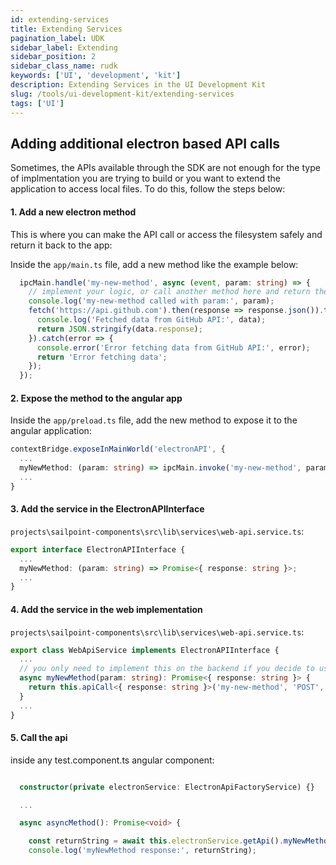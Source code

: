 ```yaml
---
id: extending-services
title: Extending Services
pagination_label: UDK
sidebar_label: Extending
sidebar_position: 2
sidebar_class_name: rudk
keywords: ['UI', 'development', 'kit']
description: Extending Services in the UI Development Kit
slug: /tools/ui-development-kit/extending-services
tags: ['UI']
---
```


## Adding additional electron based API calls

Sometimes, the APIs available through the SDK are not enough for the type of implmentation you are trying to build or you want to extend the application to access local files. To do this, follow the steps below:

#### 1. Add a new electron method

This is where you can make the API call or access the filesystem safely and return it back to the app:

Inside the `app/main.ts` file, add a new method like the example below:

```typescript
  ipcMain.handle('my-new-method', async (event, param: string) => {
    // implement your logic, or call another method here and return the results
    console.log('my-new-method called with param:', param);
    fetch('https://api.github.com').then(response => response.json()).then(data => {
      console.log('Fetched data from GitHub API:', data);
      return JSON.stringify(data.response);
    }).catch(error => {
      console.error('Error fetching data from GitHub API:', error);
      return 'Error fetching data';
    });
  });
```
#### 2. Expose the method to the angular app 

Inside the `app/preload.ts` file, add the new method to expose it to the angular application:

```typescript
contextBridge.exposeInMainWorld('electronAPI', {
  ...
  myNewMethod: (param: string) => ipcMain.invoke('my-new-method', param),
  ...
}
```

#### 3. Add the service in the ElectronAPIInterface 

`projects\sailpoint-components\src\lib\services\web-api.service.ts`:

```typescript
export interface ElectronAPIInterface {
  ...
  myNewMethod: (param: string) => Promise<{ response: string }>;
  ...
}
```

#### 4. Add the service in the web implementation  

`projects\sailpoint-components\src\lib\services\web-api.service.ts`:

```typescript
export class WebApiService implements ElectronAPIInterface {
  ...
  // you only need to implement this on the backend if you decide to use this in web mode
  async myNewMethod(param: string): Promise<{ response: string }> {
    return this.apiCall<{ response: string }>('my-new-method', 'POST', { param });
  }
  ...
}
```

#### 5. Call the api 

inside any test.component.ts angular component:

```typescript

  constructor(private electronService: ElectronApiFactoryService) {}

  ...

  async asyncMethod(): Promise<void> {

    const returnString = await this.electronService.getApi().myNewMethod('test')
    console.log('myNewMethod response:', returnString);
    
```



